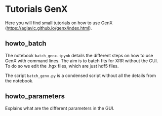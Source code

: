 # Tutorials GenX

Here you will find small tutorials on how to use GenX (https://aglavic.github.io/genx/index.html).

## howto_batch
The notebook ```batch_genx.ipynb``` details the different steps on how to use GenX with command lines.
The aim is to batch fits for XRR without the GUI. To do so we edit the .hgx files, which are just hdf5 files.

The script ```batch_genx.py``` is a condensed script without all the details from the notebook.

## howto_parameters
Explains what are the different parameters in the GUI.
